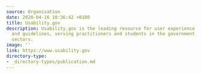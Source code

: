```yaml
---
source: Organisation
date: 2020-04-16 10:36:42 +0100
title: Usability.gov
description: Usability.gov is the leading resource for user experience best practices
  and guidelines, serving practitioners and students in the government and private
  sectors.
image: ''
link: https://www.usability.gov
directory-type: 
- _directory-types/publication.md
---
```


